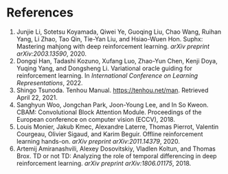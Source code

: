 # References
1. Junjie Li, Sotetsu Koyamada, Qiwei Ye, Guoqing Liu, Chao Wang, Ruihan Yang, Li Zhao, Tao Qin, Tie-Yan Liu, and Hsiao-Wuen Hon. Suphx: Mastering mahjong with deep reinforcement learning. _arXiv preprint arXiv:2003.13590_, 2020.
1. Dongqi Han, Tadashi Kozuno, Xufang Luo, Zhao-Yun Chen, Kenji Doya, Yuqing Yang, and Dongsheng Li. Variational oracle guiding for reinforcement learning. In _International Conference on Learning Representations_, 2022.
1. Shingo Tsunoda. Tenhou Manual. https://tenhou.net/man. Retrieved April 22, 2021.
1. Sanghyun Woo, Jongchan Park, Joon-Young Lee, and In So Kweon. CBAM: Convolutional Block Attention Module. Proceedings of the European conference on computer vision (ECCV), 2018.
1. Louis Monier, Jakub Kmec, Alexandre Laterre, Thomas Pierrot, Valentin Courgeau, Olivier Sigaud, and Karim Beguir. Offline reinforcement learning hands-on. _arXiv preprint arXiv:2011.14379_, 2020.
1. Artemij Amiranashvili, Alexey Dosovitskiy, Vladlen Koltun, and Thomas Brox. TD or not TD: Analyzing the role of temporal differencing in deep reinforcement learning. _arXiv preprint arXiv:1806.01175_, 2018.
